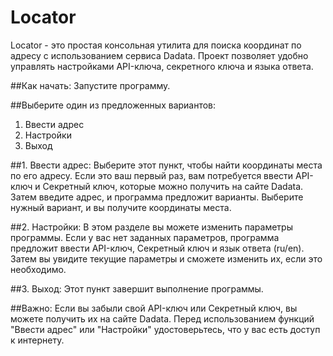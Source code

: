 # Locator
Locator - это простая консольная утилита для поиска координат по адресу с использованием сервиса Dadata. Проект позволяет удобно управлять настройками API-ключа, секретного ключа и языка ответа.



##Как начать:
Запустите программу.

##Выберите один из предложенных вариантов:
1) Ввести адрес
2) Настройки
3) Выход

##1. Ввести адрес:
Выберите этот пункт, чтобы найти координаты места по его адресу.
Если это ваш первый раз, вам потребуется ввести API-ключ и Секретный ключ, которые можно получить на сайте Dadata.
Затем введите адрес, и программа предложит варианты. Выберите нужный вариант, и вы получите координаты места.

##2. Настройки:
В этом разделе вы можете изменить параметры программы.
Если у вас нет заданных параметров, программа предложит ввести API-ключ, Секретный ключ и язык ответа (ru/en).
Затем вы увидите текущие параметры и сможете изменить их, если это необходимо.

##3. Выход:
Этот пункт завершит выполнение программы.

##Важно:
Если вы забыли свой API-ключ или Секретный ключ, вы можете получить их на сайте Dadata.
Перед использованием функций "Ввести адрес" или "Настройки" удостоверьтесь, что у вас есть доступ к интернету.
